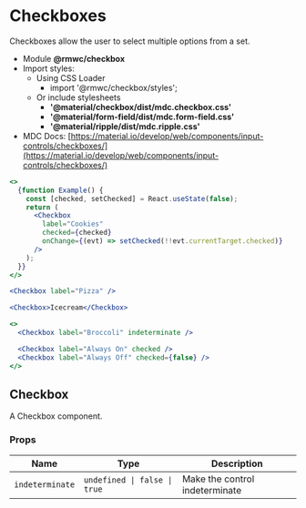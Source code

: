 # Checkboxes

Checkboxes allow the user to select multiple options from a set.

- Module **@rmwc/checkbox**
- Import styles:
  - Using CSS Loader
    - import '@rmwc/checkbox/styles';
  - Or include stylesheets
    - **'@material/checkbox/dist/mdc.checkbox.css'**
    - **'@material/form-field/dist/mdc.form-field.css'**
    - **'@material/ripple/dist/mdc.ripple.css'**
- MDC Docs: [https://material.io/develop/web/components/input-controls/checkboxes/](https://material.io/develop/web/components/input-controls/checkboxes/)

```jsx
<>
  {function Example() {
    const [checked, setChecked] = React.useState(false);
    return (
      <Checkbox
        label="Cookies"
        checked={checked}
        onChange={(evt) => setChecked(!!evt.currentTarget.checked)}
      />
    );
  }}
</>
```

```jsx
<Checkbox label="Pizza" />
```

```jsx
<Checkbox>Icecream</Checkbox>
```

```jsx
<>
  <Checkbox label="Broccoli" indeterminate />

  <Checkbox label="Always On" checked />
  <Checkbox label="Always Off" checked={false} />
</>
```

## Checkbox
A Checkbox component.

### Props

| Name | Type | Description |
|------|------|-------------|
| `indeterminate` | `undefined \| false \| true` | Make the control indeterminate |


